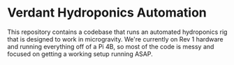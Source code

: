 # Verdant Hydroponics Automation
This repository contains a codebase that runs an automated hydroponics rig that is designed to work in microgravity. We're currently on Rev 1 hardware and running everything off of a Pi 4B, so most of the code is messy and focused on getting a working setup running ASAP.
